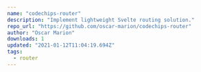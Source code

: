 ```yaml
---
name: "codechips-router"
description: "Implement lightweight Svelte routing solution."
repo_url: "https://github.com/oscar-marion/codechips-router"
author: "Oscar Marion"
downloads: 1
updated: "2021-01-12T11:04:19.694Z"
tags: 
  - router
---
```

